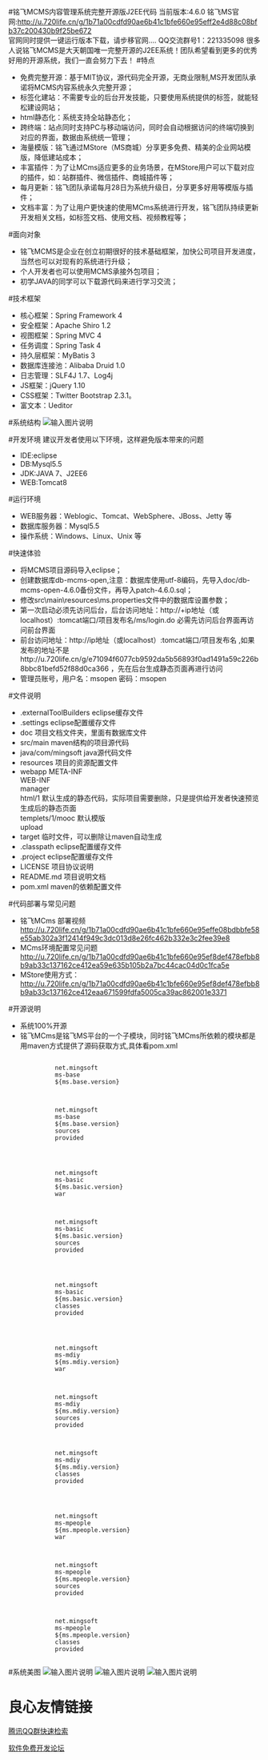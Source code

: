 #铭飞MCMS内容管理系统完整开源版J2EE代码
当前版本:4.6.0 
铭飞MS官网:http://u.720life.cn/g/1b71a00cdfd90ae6b41c1bfe660e95eff2e4d88c08bfb37c200430b9f25be672  
官网同时提供一键运行版本下载，请步移官网.... 
QQ交流群号1：221335098 
很多人说铭飞MCMS是大天朝国唯一完整开源的J2EE系统！团队希望看到更多的优秀好用的开源系统，我们一直会努力下去！
#特点 
* 免费完整开源：基于MIT协议，源代码完全开源，无商业限制,MS开发团队承诺将MCMS内容系统永久完整开源； 
* 标签化建站：不需要专业的后台开发技能，只要使用系统提供的标签，就能轻松建设网站； 
* html静态化：系统支持全站静态化； 
* 跨终端：站点同时支持PC与移动端访问，同时会自动根据访问的终端切换到对应的界面，数据由系统统一管理； 
* 海量模版：铭飞通过MStore（MS商城）分享更多免费、精美的企业网站模版，降低建站成本； 
* 丰富插件：为了让MCms适应更多的业务场景，在MStore用户可以下载对应的插件，如：站群插件、微信插件、商城插件等； 
* 每月更新：铭飞团队承诺每月28日为系统升级日，分享更多好用等模版与插件； 
* 文档丰富：为了让用户更快速的使用MCms系统进行开发，铭飞团队持续更新开发相关文档，如标签文档、使用文档、视频教程等； 

#面向对象
* 铭飞MCMS是企业在创立初期很好的技术基础框架，加快公司项目开发进度，当然也可以对现有的系统进行升级；
* 个人开发者也可以使用MCMS承接外包项目；
* 初学JAVA的同学可以下载源代码来进行学习交流；

#技术框架
* 核心框架：Spring Framework 4
* 安全框架：Apache Shiro 1.2
* 视图框架：Spring MVC 4
* 任务调度：Spring Task 4
* 持久层框架：MyBatis 3
* 数据库连接池：Alibaba Druid 1.0
* 日志管理：SLF4J 1.7、Log4j
* JS框架：jQuery 1.10
* CSS框架：Twitter Bootstrap 2.3.1。
* 富文本：Ueditor

#系统结构
![输入图片说明](http://git.oschina.net/uploads/images/2016/0504/145856_afbb9ca3_542665.jpeg "在这里输入图片标题")

#开发环境
建议开发者使用以下环境，这样避免版本带来的问题
* IDE:eclipse
* DB:Mysql5.5
* JDK:JAVA 7、J2EE6
* WEB:Tomcat8

#运行环境
* WEB服务器：Weblogic、Tomcat、WebSphere、JBoss、Jetty 等
* 数据库服务器：Mysql5.5
* 操作系统：Windows、Linux、Unix 等


#快速体验
* 将MCMS项目源码导入eclipse；
* 创建数据库db-mcms-open,注意：数据库使用utf-8编码，先导入doc/db-mcms-open-4.6.0备份文件，再导入patch-4.6.0.sql；
* 修改src\main\resources\ms.properties文件中的数据库设置参数；
* 第一次启动必须先访问后台，后台访问地址：http://+ip地址（或localhost）:tomcat端口/项目发布名/ms/login.do  必需先访问后台界面再访问前台界面 
* 前台访问地址：http://ip地址（或localhost）:tomcat端口/项目发布名 ,如果发布的地址不是http://u.720life.cn/g/e71094f6077cb9592da5b56893f0ad1491a59c226b8bbc81befd52f88d0ca366  ，先在后台生成静态页面再进行访问
* 管理员账号，用户名：msopen 密码：msopen

#文件说明 
* .externalToolBuilders eclipse缓存文件
* .settings  eclipse配置缓存文件
* doc  项目文档文件夹，里面有数据库文件
* src/main maven结构的项目源代码  
* java/com/mingsoft java源代码文件
* resources 项目的资源配置文件
* webapp 
   	 META-INF  
	 WEB-INF  
	 	 manager  
	 html/1  默认生成的静态代码，实际项目需要删除，只是提供给开发者快速预览生成后的静态页面  
	 templets/1/mooc   默认模版  
	 upload   
*   target  临时文件，可以删除让maven自动生成
* .classpath eclipse配置缓存文件
* .project  eclipse配置缓存文件
* LICENSE 项目协议说明
* README.md 项目说明文档
* pom.xml maven的依赖配置文件

#代码部署与常见问题
* 铭飞MCms 部署视频 http://u.720life.cn/g/1b71a00cdfd90ae6b41c1bfe660e95effe08bdbbfe58e55ab302a3f12414f949c3dc013d8e26fc462b332e3c2fee39e8 
* MCms环境配置常见问题  http://u.720life.cn/g/1b71a00cdfd90ae6b41c1bfe660e95ef8def478efbb8b9ab33c137162ce412ea59e635b105b2a7bc44cac04d0c1fca5e 
* MStore使用方式：http://u.720life.cn/g/1b71a00cdfd90ae6b41c1bfe660e95ef8def478efbb8b9ab33c137162ce412eaa671599fdfa5005ca39ac862001e3371 

#开源说明
* 系统100%开源
* 铭飞MCms是铭飞MS平台的一个子模块，同时铭飞MCms所依赖的模块都是用maven方式提供了源码获取方式,具体看pom.xml

```
		 
			 net.mingsoft 
			 ms-base 
			 ${ms.base.version} 
		 
		 
		 
			 net.mingsoft 
			 ms-base 
			 ${ms.base.version} 
			 sources 
			 provided 
		 

		 
		 
			 net.mingsoft 
			 ms-basic 
			 ${ms.basic.version} 
			 war 
		 
		 
		 
			 net.mingsoft 
			 ms-basic 
			 ${ms.basic.version} 
			 sources 
			 provided 
		 

		 
		 
			 net.mingsoft 
			 ms-basic 
			 ${ms.basic.version} 
			 classes 
			 provided 
		 

		 
		 
			 net.mingsoft 
			 ms-mdiy 
			 ${ms.mdiy.version} 
			 war 
		 
		 
		 
			 net.mingsoft 
			 ms-mdiy 
			 ${ms.mdiy.version} 
			 sources 
			 provided 
		 
		 
		 
			 net.mingsoft 
			 ms-mdiy 
			 ${ms.mdiy.version} 
			 classes 
			 provided 
		 

		 
		 
			 net.mingsoft 
			 ms-mpeople 
			 ${ms.mpeople.version} 
			 war 
		 
		 
		 
			 net.mingsoft 
			 ms-mpeople 
			 ${ms.mpeople.version} 
			 sources 
			 provided 
		 
		 
		 
			 net.mingsoft 
			 ms-mpeople 
			 ${ms.mpeople.version} 
			 classes 
			 provided 
		 
```
#系统美图
![输入图片说明](http://git.oschina.net/uploads/images/2015/1029/110523_6727b755_542665.jpeg "铭飞模版商城，模版商城")
![输入图片说明](http://git.oschina.net/uploads/images/2015/1108/143215_21e5f30a_542665.png "铭飞模版商城，插件商城")
![输入图片说明](http://git.oschina.net/uploads/images/2015/1029/105109_bf9db869_542665.png "铭飞内容管理系统后台演示")


 # 良心友情链接

[腾讯QQ群快速检索](http://u.720life.cn/s/8cf73f7c)

[软件免费开发论坛](http://u.720life.cn/s/bbb01dc0)